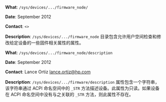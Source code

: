 **What**: `/sys/devices/.../firmware_node/`

**Date**: September 2012

**Contact**: `<>`

**Description**:  `/sys/devices/.../firmware_node` 目录包含允许用户空间检查和修改给定设备的一些固件相关属性的属性。

**What**: `/sys/devices/.../firmware_node/description`

**Date**: September 2012

**Contact**: Lance Ortiz <lance.ortiz@hp.com>

**Description**: `/sys/devices/.../firmware/description` 属性包含一个字符串，该字符串通过 ACPI 命名空间中的 `_STR` 方法描述设备。此属性为只读。如果设备在 ACPI 命名空间中没有与之关联的 `_STR` 方法，则此属性不存在。